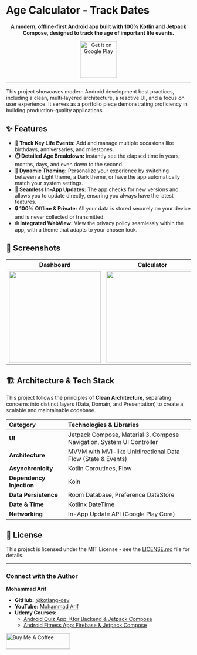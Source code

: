 # Age Calculator - Track Dates

<p align="center">
  <strong>A modern, offline-first Android app built with 100% Kotlin and Jetpack Compose, designed to track the age of important life events.</strong>
</p>

<p align="center">
  <a href="https://play.google.com/store/apps/details?id=com.synac.agecalculator" target="_blank">
    <img alt="Get it on Google Play" src="https://play.google.com/intl/en_us/badges/static/images/badges/en_badge_web_generic.png" height="100"/>
  </a>
</p>

---

This project showcases modern Android development best practices, including a clean, multi-layered architecture, a reactive UI, and a focus on user experience. It serves as a portfolio piece demonstrating proficiency in building production-quality applications.

## ✨ Features

-   **📅 Track Key Life Events:** Add and manage multiple occasions like birthdays, anniversaries, and milestones.
-   **⏱️ Detailed Age Breakdown:** Instantly see the elapsed time in years, months, days, and even down to the second.
-   **🎨 Dynamic Theming:** Personalize your experience by switching between a Light theme, a Dark theme, or have the app automatically match your system settings.
-   **🔄 Seamless In-App Updates:** The app checks for new versions and allows you to update directly, ensuring you always have the latest features.
-   **🔒 100% Offline & Private:** All your data is stored securely on your device and is never collected or transmitted.
-   **🌐 Integrated WebView:** View the privacy policy seamlessly within the app, with a theme that adapts to your chosen look.

## 📸 Screenshots

| Dashboard | Calculator | Settings |
| :---: | :---: | :---: |
| <img src="URL_TO_YOUR_DASHBOARD_SCREENSHOT" width="250"> | <img src="URL_TO_YOUR_CALCULATOR_SCREENSHOT" width="250"> | <img src="URL_TO_YOUR_SETTINGS_SCREENSHOT" width="250"> |

## 🏗️ Architecture & Tech Stack

This project follows the principles of **Clean Architecture**, separating concerns into distinct layers (Data, Domain, and Presentation) to create a scalable and maintainable codebase.

| Category | Technologies & Libraries |
| :--- | :--- |
| **UI** | Jetpack Compose, Material 3, Compose Navigation, System UI Controller |
| **Architecture** | MVVM with MVI-like Unidirectional Data Flow (State & Events) |
| **Asynchronicity** | Kotlin Coroutines, Flow |
| **Dependency Injection** | Koin |
| **Data Persistence** | Room Database, Preference DataStore |
| **Date & Time** | Kotlinx DateTime |
| **Networking** | In-App Update API (Google Play Core) |


## 📄 License

This project is licensed under the MIT License - see the [LICENSE.md](LICENSE.md) file for details.

---

### Connect with the Author

**Mohammad Arif**

-   **GitHub:** [@kotlang-dev](https://github.com/kotlang-dev)
-   **YouTube:** [Mohammad Arif](https://www.youtube.com/@kotlang)
-   **Udemy Courses:**
    -   [Android Quiz App: Ktor Backend & Jetpack Compose](https://www.udemy.com/course/quiztime/?referralCode=D1F5E08155303110B7A4)
    -   [Android Fitness App: Firebase & Jetpack Compose](https://www.udemy.com/course/measuremate/?referralCode=B3DE352F96BC3C3E9E80)

<a href="https://ko-fi.com/mohammadarif" target="_blank"><img src="https://www.buymeacoffee.com/assets/img/custom_images/orange_img.png" alt="Buy Me A Coffee" style="height: 41px !important;width: 174px !important;box-shadow: 0px 3px 2px 0px rgba(190, 190, 190, 0.5) !important;-webkit-box-shadow: 0px 3px 2px 0px rgba(190, 190, 190, 0.5) !important;" ></a>
